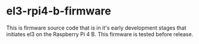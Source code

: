 # el3-rpi4-b-firmware
This is firmware source code that is in it's early development stages that initiates el3 on the Raspberry Pi 4 B. This firmware is tested before release.

